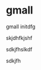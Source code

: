 # gmall
gmall initdfg

skjdhfkjshf

sdkjfhslkdf

sdkjfh                                                                                                  